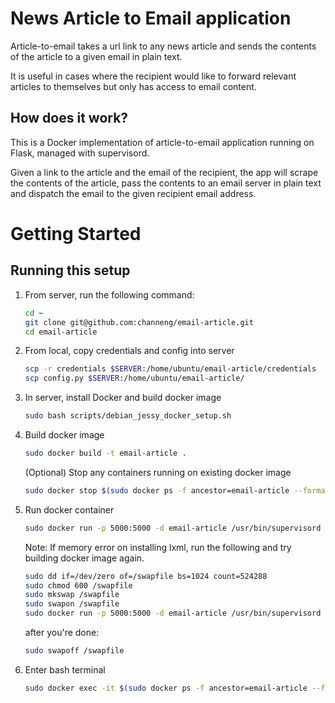 # News Article to Email application

Article-to-email takes a url link to any news article and sends the contents of the article to a given email in plain text.

It is useful in cases where the recipient would like to forward relevant articles to themselves but only has access to email content.

## How does it work?

This is a Docker implementation of article-to-email application running on Flask, managed with supervisord. 

Given a link to the article and the email of the recipient, the app will scrape the contents of the article, pass the contents to an email server in plain text and dispatch the email to the given recipient email address.

# Getting Started

## Running this setup

1. From server, run the following command:
	```bash
	cd ~
	git clone git@github.com:channeng/email-article.git
	cd email-article
	```

2. From local, copy credentials and config into server
	```bash
	scp -r credentials $SERVER:/home/ubuntu/email-article/credentials
	scp config.py $SERVER:/home/ubuntu/email-article/
	```

3. In server, install Docker and build docker image
	```bash
	sudo bash scripts/debian_jessy_docker_setup.sh
	```

4. Build docker image
	```bash
	sudo docker build -t email-article .
	```
	(Optional) Stop any containers running on existing docker image
	```bash
	sudo docker stop $(sudo docker ps -f ancestor=email-article --format "{{.ID}}")
	```

5. Run docker container
	```bash
	sudo docker run -p 5000:5000 -d email-article /usr/bin/supervisord --nodaemon
	```

	Note: If memory error on installing lxml, run the following and try building docker image again.
	```bash
	sudo dd if=/dev/zero of=/swapfile bs=1024 count=524288
	sudo chmod 600 /swapfile
	sudo mkswap /swapfile
	sudo swapon /swapfile
	sudo docker run -p 5000:5000 -d email-article /usr/bin/supervisord --nodaemon
	```

	after you're done: 
	```bash
	sudo swapoff /swapfile
	```

6. Enter bash terminal
	```bash
	sudo docker exec -it $(sudo docker ps -f ancestor=email-article --format "{{.ID}}") /bin/bash
	```
